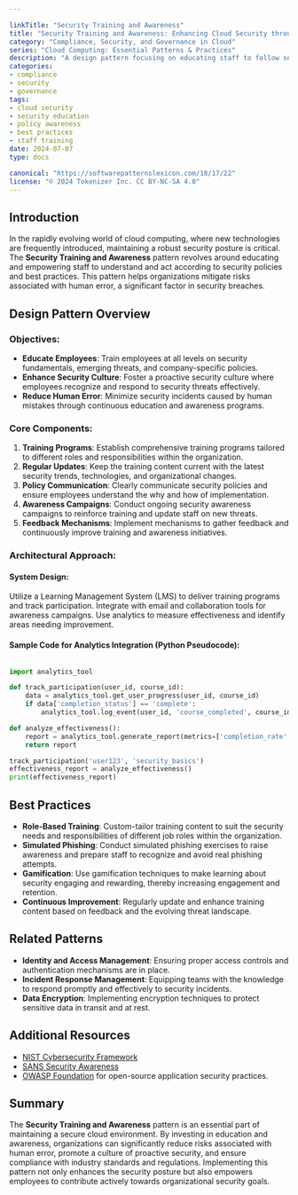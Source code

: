 ```yaml
---

linkTitle: "Security Training and Awareness"
title: "Security Training and Awareness: Enhancing Cloud Security through Education"
category: "Compliance, Security, and Governance in Cloud"
series: "Cloud Computing: Essential Patterns & Practices"
description: "A design pattern focusing on educating staff to follow security policies and embrace best practices, thereby fortifying the overall security posture of cloud environments."
categories:
- compliance
- security
- governance
tags:
- cloud security
- security education
- policy awareness
- best practices
- staff training
date: 2024-07-07
type: docs

canonical: "https://softwarepatternslexicon.com/18/17/22"
license: "© 2024 Tokenizer Inc. CC BY-NC-SA 4.0"
---
```


## Introduction

In the rapidly evolving world of cloud computing, where new technologies are frequently introduced, maintaining a robust security posture is critical. The **Security Training and Awareness** pattern revolves around educating and empowering staff to understand and act according to security policies and best practices. This pattern helps organizations mitigate risks associated with human error, a significant factor in security breaches.

## Design Pattern Overview

### Objectives:
- **Educate Employees**: Train employees at all levels on security fundamentals, emerging threats, and company-specific policies.
- **Enhance Security Culture**: Foster a proactive security culture where employees recognize and respond to security threats effectively.
- **Reduce Human Error**: Minimize security incidents caused by human mistakes through continuous education and awareness programs.

### Core Components:
1. **Training Programs**: Establish comprehensive training programs tailored to different roles and responsibilities within the organization.
2. **Regular Updates**: Keep the training content current with the latest security trends, technologies, and organizational changes.
3. **Policy Communication**: Clearly communicate security policies and ensure employees understand the why and how of implementation.
4. **Awareness Campaigns**: Conduct ongoing security awareness campaigns to reinforce training and update staff on new threats.
5. **Feedback Mechanisms**: Implement mechanisms to gather feedback and continuously improve training and awareness initiatives.

### Architectural Approach:

#### System Design:
Utilize a Learning Management System (LMS) to deliver training programs and track participation. Integrate with email and collaboration tools for awareness campaigns. Use analytics to measure effectiveness and identify areas needing improvement.

#### Sample Code for Analytics Integration (Python Pseudocode):

```python

import analytics_tool

def track_participation(user_id, course_id):
    data = analytics_tool.get_user_progress(user_id, course_id)
    if data['completion_status'] == 'complete':
        analytics_tool.log_event(user_id, 'course_completed', course_id)

def analyze_effectiveness():
    report = analytics_tool.generate_report(metrics=['completion_rate', 'quiz_scores'])
    return report

track_participation('user123', 'security_basics')
effectiveness_report = analyze_effectiveness()
print(effectiveness_report)
```

## Best Practices

- **Role-Based Training**: Custom-tailor training content to suit the security needs and responsibilities of different job roles within the organization.
- **Simulated Phishing**: Conduct simulated phishing exercises to raise awareness and prepare staff to recognize and avoid real phishing attempts.
- **Gamification**: Use gamification techniques to make learning about security engaging and rewarding, thereby increasing engagement and retention.
- **Continuous Improvement**: Regularly update and enhance training content based on feedback and the evolving threat landscape.

## Related Patterns

- **Identity and Access Management**: Ensuring proper access controls and authentication mechanisms are in place.
- **Incident Response Management**: Equipping teams with the knowledge to respond promptly and effectively to security incidents.
- **Data Encryption**: Implementing encryption techniques to protect sensitive data in transit and at rest.

## Additional Resources

- [NIST Cybersecurity Framework](https://www.nist.gov/cyberframework)
- [SANS Security Awareness](https://www.sans.org/security-awareness-training/)
- [OWASP Foundation](https://owasp.org/) for open-source application security practices.

## Summary

The **Security Training and Awareness** pattern is an essential part of maintaining a secure cloud environment. By investing in education and awareness, organizations can significantly reduce risks associated with human error, promote a culture of proactive security, and ensure compliance with industry standards and regulations. Implementing this pattern not only enhances the security posture but also empowers employees to contribute actively towards organizational security goals.


